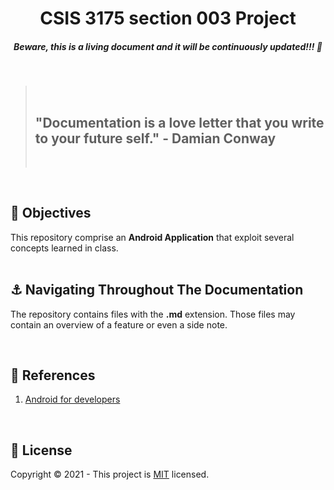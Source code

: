 <h1 align="center"><strong>CSIS 3175 section 003 Project</strong></h1>
<h5 align="center"><strong>Beware, this is a living document and it will be continuously updated!!! 🚀</strong></h5>

<br/>
<blockquote>
  <br/>
  <h2><strong>"Documentation is a love letter that you write to your future self." - Damian Conway</strong></h2>
  <br/>
</blockquote>
<br/>

<!-- <h2>🎯 <strong>Table of Contents</strong></h2>
<br/> -->

<h2>🎯 <strong>Objectives</strong></h2>
<p>
  This repository comprise an <strong>Android Application</strong> that exploit several concepts learned in class. 
  <br/><br/>
  
<!-- Our Philosophy:

  <ul style="list-style:square">
    <li>S.O.L.I.D Principles</li>    
    <li>Microservices</li>
    <li>Serverless</li>
    <li>Domain Driven Design</li>
    <li>Component Driven UI</li>    
  </ul>
  <br/>

Technologies:

  <ul style="list-style:square">
    <li>Next.js | React.js with Typescript</li>        
    <li>FaunaDB | DynamoDB</li>
    <li>Prismic | Strapi</li>
    <li>Stripe</li>
    <li>AWS</li>    
  </ul>
</p>
<br/>
 -->
  
<h2>⚓️ <strong>Navigating Throughout The Documentation</strong></h2>
<p>The repository contains files with the <strong>.md</strong> extension. Those files may contain an overview of a feature or even a side note.</p>
<br/>

<!-- <h2>💻 <strong>Next.js</strong></h2>
<p><img src="./assets/Nextjs_SPA.png"></p>
<p><img src="./assets/Nextjs_SSR.png"></p>
<p><img src="./assets/Nextjs_SSG.png"></p>
<br/>
 -->
<!-- <h2>🔍 <strong>Requirements</strong></h2>
<p>👉 Backend specifications: please check the server folder</p>
<p>👉 Frontend specifications: will be accessible when the client folder is ac\</p>
<br/> -->

<h2>📝 <strong>References</strong></h2>
<ol>  
  <li>
    <a href="https://developer.android.com/">
        Android for developers
    </a>
  </li>
</ol>
<br/>

<h2>🔐 <strong>License</strong></h2>
<p>Copyright © 2021 - This project is <a href="./LICENSE">MIT</a> licensed.</p>
